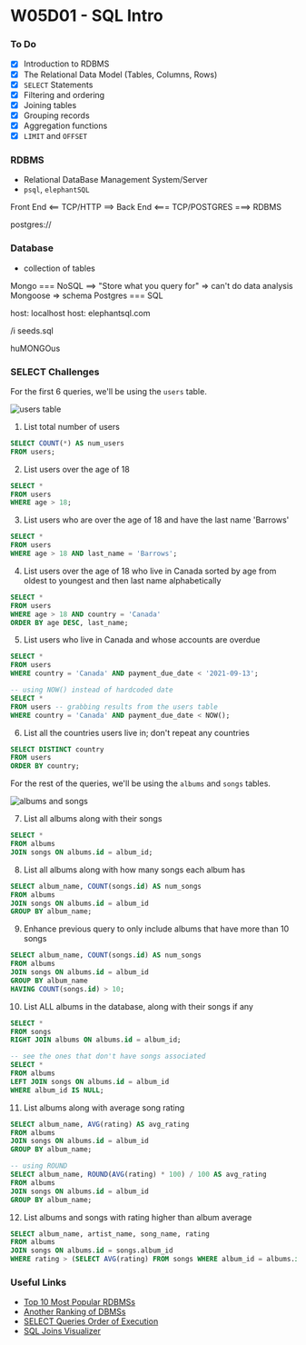 # W05D01 - SQL Intro

### To Do
- [x] Introduction to RDBMS
- [x] The Relational Data Model (Tables, Columns, Rows)
- [x] `SELECT` Statements
- [x] Filtering and ordering
- [x] Joining tables
- [x] Grouping records
- [x] Aggregation functions
- [x] `LIMIT` and `OFFSET`

### RDBMS
* Relational DataBase Management System/Server
* `psql`, `elephantSQL`

Front End <== TCP/HTTP ==> Back End <=== TCP/POSTGRES ===> RDBMS

postgres://


### Database
* collection of tables

Mongo === NoSQL ==> "Store what you query for" => can't do data analysis
Mongoose => schema
Postgres === SQL


host: localhost
host: elephantsql.com

/i seeds.sql

huMONGOus



### SELECT Challenges

For the first 6 queries, we'll be using the `users` table.

![users table](https://andydlindsay-portfolio.s3.amazonaws.com/lighthouse/w5d1-users.io.png)

1. List total number of users

```sql
SELECT COUNT(*) AS num_users
FROM users;
```

2. List users over the age of 18

```sql
SELECT *
FROM users
WHERE age > 18;
```

3. List users who are over the age of 18 and have the last name 'Barrows'

```sql
SELECT *
FROM users
WHERE age > 18 AND last_name = 'Barrows';
```

4. List users over the age of 18 who live in Canada sorted by age from oldest to youngest and then last name alphabetically

```sql
SELECT *
FROM users
WHERE age > 18 AND country = 'Canada'
ORDER BY age DESC, last_name;
```

5. List users who live in Canada and whose accounts are overdue

```sql
SELECT *
FROM users
WHERE country = 'Canada' AND payment_due_date < '2021-09-13';

-- using NOW() instead of hardcoded date
SELECT *
FROM users -- grabbing results from the users table
WHERE country = 'Canada' AND payment_due_date < NOW();
```

6. List all the countries users live in; don't repeat any countries

```sql
SELECT DISTINCT country
FROM users
ORDER BY country;
```

For the rest of the queries, we'll be using the `albums` and `songs` tables.

![albums and songs](https://andydlindsay-portfolio.s3.amazonaws.com/lighthouse/albums-and-songs.png)

7. List all albums along with their songs

```sql
SELECT *
FROM albums
JOIN songs ON albums.id = album_id;
```

8. List all albums along with how many songs each album has

```sql
SELECT album_name, COUNT(songs.id) AS num_songs
FROM albums
JOIN songs ON albums.id = album_id
GROUP BY album_name;
```

9. Enhance previous query to only include albums that have more than 10 songs

```sql
SELECT album_name, COUNT(songs.id) AS num_songs
FROM albums
JOIN songs ON albums.id = album_id
GROUP BY album_name
HAVING COUNT(songs.id) > 10;
```

10. List ALL albums in the database, along with their songs if any

```sql
SELECT *
FROM songs
RIGHT JOIN albums ON albums.id = album_id;

-- see the ones that don't have songs associated
SELECT *
FROM albums
LEFT JOIN songs ON albums.id = album_id
WHERE album_id IS NULL;
```

11. List albums along with average song rating

```sql
SELECT album_name, AVG(rating) AS avg_rating
FROM albums
JOIN songs ON albums.id = album_id
GROUP BY album_name;

-- using ROUND
SELECT album_name, ROUND(AVG(rating) * 100) / 100 AS avg_rating
FROM albums
JOIN songs ON albums.id = album_id
GROUP BY album_name;
```

12. List albums and songs with rating higher than album average

```sql
SELECT album_name, artist_name, song_name, rating
FROM albums
JOIN songs ON albums.id = songs.album_id
WHERE rating > (SELECT AVG(rating) FROM songs WHERE album_id = albums.id);
```

### Useful Links
- [Top 10 Most Popular RDBMSs](https://www.c-sharpcorner.com/article/what-are-the-most-popular-relational-databases/)
- [Another Ranking of DBMSs](https://db-engines.com/en/ranking)
- [SELECT Queries Order of Execution](https://sqlbolt.com/lesson/select_queries_order_of_execution)
- [SQL Joins Visualizer](https://sql-joins.leopard.in.ua/)
